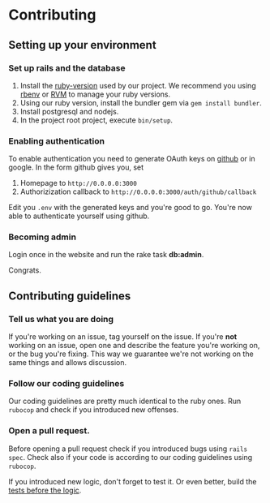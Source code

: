 # Contributing

## Setting up your environment

### Set up rails and the database
1. Install the [ruby-version](https://github.com/cesium/atomic/blob/master/.ruby-version) used by our project. We recommend you using [rbenv](https://github.com/rbenv/rbenv) or [RVM](https://rvm.io/) to manage your ruby versions.
2. Using our ruby version, install the bundler gem via `gem install bundler`.
3. Install postgresql and nodejs.
4. In the project root project, execute `bin/setup`.

### Enabling authentication

To enable authentication you need to generate OAuth keys on [github](https://developer.github.com/apps/building-oauth-apps/creating-an-oauth-app/) or in google. In the form github gives you, set
1. Homepage to `http://0.0.0.0:3000`
2. Authorizization callback to `http://0.0.0.0:3000/auth/github/callback`

Edit you `.env` with the generated keys and you're good to go. You're now able to authenticate yourself using github.

### Becoming admin
Login once in the website and run the rake task __db:admin__.

Congrats.

## Contributing guidelines

### Tell us what you are doing
If you're working on an issue, tag yourself on the issue. If you're **not** working on an issue, open one and describe the feature you're working on, or the bug you're fixing. This way we guarantee we're not working on the same things and allows discussion.

### Follow our coding guidelines
Our coding guidelines are pretty much identical to the ruby ones. Run `rubocop` and check if you introduced new offenses.

### Open a pull request.
Before opening a pull request check if you introduced bugs using `rails spec`. Check also if your code is according to our coding guidelines using `rubocop`.

If you introduced new logic, don't forget to test it. Or even better, build the [tests before the logic](https://en.wikipedia.org/wiki/Test-driven_development).
